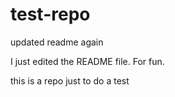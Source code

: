 # test-repo
updated readme again

I just edited the README file. For fun.

this is a repo just to do a test
